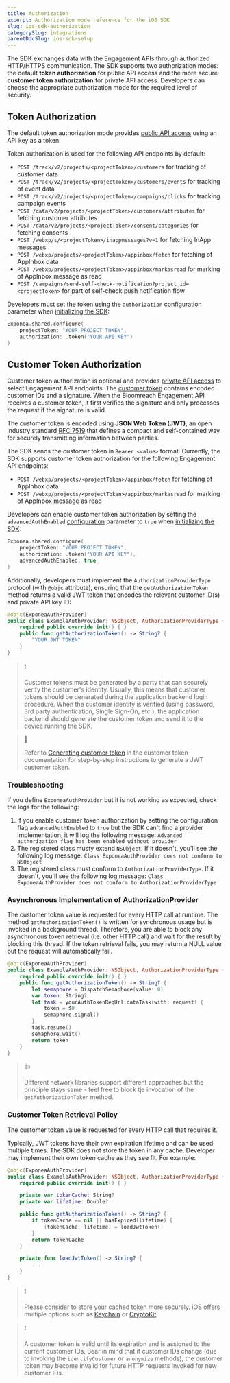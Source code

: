 ```yaml
---
title: Authorization
excerpt: Authorization mode reference for the iOS SDK
slug: ios-sdk-authorization
categorySlug: integrations
parentDocSlug: ios-sdk-setup
---
```


The SDK exchanges data with the Engagement APIs through authorized HTTP/HTTPS communication. The SDK supports two authorization modes: the default **token authorization** for public API access and the more secure **customer token authorization** for private API access. Developers can choose the appropriate authorization mode for the required level of security.

## Token Authorization

The default token authorization mode provides [public API access](https://documentation.bloomreach.com/engagement/reference/authentication#public-api-access) using an API key as a token. 

Token authorization is used for the following API endpoints by default:

* `POST /track/v2/projects/<projectToken>/customers` for tracking of customer data
* `POST /track/v2/projects/<projectToken>/customers/events` for tracking of event data
* `POST /track/v2/projects/<projectToken>/campaigns/clicks` for tracking campaign events
* `POST /data/v2/projects/<projectToken>/customers/attributes` for fetching customer attributes
* `POST /data/v2/projects/<projectToken>/consent/categories` for fetching consents
* `POST /webxp/s/<projectToken>/inappmessages?v=1` for fetching InApp messages
* `POST /webxp/projects/<projectToken>/appinbox/fetch` for fetching of AppInbox data
* `POST /webxp/projects/<projectToken>/appinbox/markasread` for marking of AppInbox message as read
* `POST /campaigns/send-self-check-notification?project_id=<projectToken>` for part of self-check push notification flow

Developers must set the token using the `authorization` [configuration](https://documentation.bloomreach.com/engagement/docs/ios-sdk-configuration) parameter when [initializing the SDK](https://documentation.bloomreach.com/engagement/docs/ios-sdk-setup#initialize-the-sdk):

```swift
Exponea.shared.configure(
    projectToken: "YOUR PROJECT TOKEN",
    authorization: .token("YOUR API KEY")
)
```

## Customer Token Authorization

Customer token authorization is optional and provides [private API access](https://documentation.bloomreach.com/engagement/reference/authentication#private-api-access) to select Engagement API endpoints. The [customer token](https://documentation.bloomreach.com/engagement/docs/customer-token) contains encoded customer IDs and a signature. When the Bloomreach Engagement API receives a customer token, it first verifies the signature and only processes the request if the signature is valid.

The customer token is encoded using **JSON Web Token (JWT)**, an open industry standard [RFC 7519](https://tools.ietf.org/html/rfc7519) that defines a compact and self-contained way for securely transmitting information between parties.

The SDK sends the customer token in `Bearer <value>` format. Currently, the SDK supports customer token authorization for the following Engagement API endpoints:

* `POST /webxp/projects/<projectToken>/appinbox/fetch` for fetching of AppInbox data
* `POST /webxp/projects/<projectToken>/appinbox/markasread` for marking of AppInbox message as read

Developers can enable customer token authorization by setting the `advancedAuthEnabled` [configuration](https://documentation.bloomreach.com/engagement/docs/ios-sdk-configuration) parameter to `true` when [initializing the SDK](https://documentation.bloomreach.com/engagement/docs/ios-sdk-setup#initialize-the-sdk):

```swift
Exponea.shared.configure(
    projectToken: "YOUR PROJECT TOKEN",
    authorization: .token("YOUR API KEY"),
    advancedAuthEnabled: true
)
```

Additionally, developers must implement the `AuthorizationProviderType` protocol (with `@objc` attribute), ensuring that the `getAuthorizationToken` method returns a valid JWT token that encodes the relevant customer ID(s) and private API key ID:

```swift
@objc(ExponeaAuthProvider)
public class ExampleAuthProvider: NSObject, AuthorizationProviderType {
    required public override init() { }
    public func getAuthorizationToken() -> String? {
        "YOUR JWT TOKEN"
    }
}
```

> ❗️
>
> Customer tokens must be generated by a party that can securely verify the customer's identity. Usually, this means that customer tokens should be generated during the application backend login procedure. When the customer identity is verified (using password, 3rd party authentication, Single Sign-On, etc.), the application backend should generate the customer token and send it to the device running the SDK.

> 📘
>
> Refer to [Generating customer token](https://documentation.bloomreach.com/engagement/docs/customer-token#generating-customer-token) in the customer token documentation for step-by-step instructions to generate a JWT customer token.

### Troubleshooting

If you define `ExponeaAuthProvider` but it is not working as expected, check the logs for the following:
1. If you enable customer token authorization by setting the configuration flag `advancedAuthEnabled` to `true` but the SDK can't find a provider implementation, it will log the following message:
`Advanced authorization flag has been enabled without provider`
2. The registered class musty extend `NSObject`. If it doesn't, you'll see the following log message:
`Class ExponeaAuthProvider does not conform to NSObject`
2. The registered class must conform to `AuthorizationProviderType`. If it doesn't, you'll see the following log message:
`Class ExponeaAuthProvider does not conform to AuthorizationProviderType`

### Asynchronous Implementation of AuthorizationProvider

The customer token value is requested for every HTTP call at runtime. The method `getAuthorizationToken()` is written for synchronous usage but is invoked in a background thread. Therefore, you are able to block any asynchronous token retrieval (i.e. other HTTP call) and wait for the result by blocking this thread. If the token retrieval fails, you may return a NULL value but the request will automatically fail.

```swift
@objc(ExponeaAuthProvider)
public class ExampleAuthProvider: NSObject, AuthorizationProviderType {
    required public override init() { }
    public func getAuthorizationToken() -> String? {
        let semaphore = DispatchSemaphore(value: 0)
        var token: String?
        let task = yourAuthTokenReqUrl.dataTask(with: request) {
            token = $0
            semaphore.signal()
        }
        task.resume()
        semaphore.wait()
        return token
    }
}
```

> 👍
>
> Different network libraries support different approaches but the principle stays same - feel free to block tje invocation of the `getAuthorizationToken` method.

### Customer Token Retrieval Policy

The customer token value is requested for every HTTP call that requires it.

Typically, JWT tokens have their own expiration lifetime and can be used multiple times. The SDK does not store the token in any cache. Developer may implement their own token cache as they see fit. For example:

```swift
@objc(ExponeaAuthProvider)
public class ExampleAuthProvider: NSObject, AuthorizationProviderType {
    required public override init() { }

    private var tokenCache: String?
    private var lifetime: Double?

    public func getAuthorizationToken() -> String? {
        if tokenCache == nil || hasExpired(lifetime) {
            (tokenCache, lifetime) = loadJwtToken()
        }
        return tokenCache
    }

    private func loadJwtToken() -> String? {
        ...
    }
}
```

> ❗️
>
> Please consider to store your cached token more securely. iOS offers multiple options such as [Keychain](https://developer.apple.com/documentation/security/certificate_key_and_trust_services/keys/storing_keys_in_the_keychain) or [CryptoKit](https://developer.apple.com/documentation/cryptokit/).

> ❗️
>
> A customer token is valid until its expiration and is assigned to the current customer IDs. Bear in mind that if customer IDs change (due to invoking the `identifyCustomer` or `anonymize` methods), the customer token may become invalid for future HTTP requests invoked for new customer IDs.